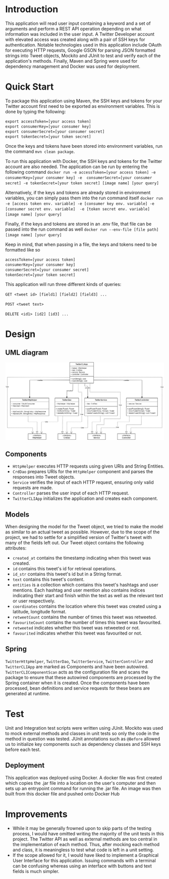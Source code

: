 # Introduction
This application will read user input containing a keyword and a set of arguments and perform a REST API operation
depending on what information was included in the user input. A Twitter Developer account with elevated access was 
created along with a pair of SSH keys for authentication. Notable technologies used in this application include OAuth
for executing HTTP requests, Google GSON for parsing JSON formatted strings into Tweet objects, Mockito and JUnit to 
test and verify each of the application's methods. Finally, Maven and Spring were used for dependency management and 
Docker was used for deployment.

# Quick Start

To package this application using Maven, the SSH keys and tokens for your Twitter account first need to be exported as 
environment variables. This is done by typing the following:
```
export accessToken=[your access token]
export consumerKey=[your consumer key]
export consumerSecret=[your consumer secret]
export tokenSecret=[your token secret]
```
Once the keys and tokens have been stored into environment variables, run the command `mvn clean package`.

To run this application with Docker, the SSH keys and tokens for the Twitter account are also needed. 
The application can be run by entering the following command
`docker run -e accessToken=[your access token] -e consumerKey=[your consumer key] -e 
consumerSecret=[your consumer secret] -e tokenSecret=[your token secret] [image name] [your query]`

Alternatively, if the keys and tokens are already stored in environment variables, you can simply pass them into the
run command itself
`docker run -e [access token env. variable] -e [consumer key env. variable] -e [consumer secret env. variable] 
-e [token secret env. variable] [image name] [your query]`

Finally, if the keys and tokens are stored in an .env file, that file can be passed into the run command as well
`docker run --env-file [file path] [image name] [your query]`

Keep in mind, that when passing in a file, the keys and tokens need to be formatted like so
```
accessToken=[your access token]
consumerKey=[your consumer key]
consumerSecret=[your consumer secret]
tokenSecret=[your token secret]
```

This application will run three different kinds of queries:

`GET <tweet id> [field1] [field2] [field3] ...`

`POST <tweet text>`

`DELETE <id1> [id2] [id3] ...`

# Design
## UML diagram
![UML Diagram](./assets/Twitter_CRUD_UML.png)
## Components
- `HttpHelper` executes HTTP requests using given URIs and String Entities.
- `CrdDao` prepares URIs for the `HttpHelper` component and parses the responses into Tweet objects.
- `Service` verifies the input of each HTTP request, ensuring only valid requests are made.
- `Controller` parses the user input of each HTTP request.
- `TwitterCLIApp` initializes the application and creates each component.

## Models
When designing the model for the Tweet object, we tried to make the model as similar to an actual tweet as possible.
However, due to the scope of the project, we had to settle for a simplified version of Twitter's tweet with many of
the fields left out. Our Tweet object contains the following attributes:

- `created_at` contains the timestamp indicating when this tweet was created.
- `id` contains this tweet's id for retrieval operations.
- `id_str` contains this tweet's id but in a String format.
- `text` contains this tweet's content.
- `entities` is a collection which contains this tweet's hashtags and user mentions. Each hashtag and user mention 
also contains indices indicating their start and finish within the text as well as the relevant text or user 
respectively.
- `coordinates` contains the location where this tweet was created using a latitude, longitude format.
- `retweetCount` contains the number of times this tweet was retweeted.
- `favouriteCount` contains the number of times this tweet was favourited.
- `retweeted` indicates whether this tweet was retweeted or not.
- `favourited` indicates whether this tweet was favourited or not.

## Spring
`TwitterHttpHelper`, `TwitterDao`, `TwitterService`, `TwitterController` and `TwitterCLIApp` are marked as Components 
and have been autowired. `TwitterCLIComponentScan` acts as the configuration file and scans the package to ensure that 
these autowired components are processed by the Spring container when it is created. Once the components have been 
processed, bean definitions and service requests for these beans are generated at runtime.

# Test
Unit and Integration test scripts were written using JUnit. Mockito was used to mock external methods and classes in
unit tests so only the code in the method in question was tested. JUnit annotations such as `@Before` allowed us to 
initialize key components such as dependency classes and SSH keys before each test. 

## Deployment
This application was deployed using Docker. A docker file was first created which copies the .jar file into a location
on the user's computer and then sets up an entrypoint command for running the .jar file. An image was then built from
this docker file and pushed onto Docker Hub

# Improvements
- While it may be generally frowned upon to skip parts of the testing process, I would have omitted writing the
majority of the unit tests in this project. The Twitter API as well as external methods are too central in the
implementation of each method. Thus, after mocking each method and class, it is meaningless to test what code is left
in a unit setting.
- If the scope allowed for it, I would have liked to implement a Graphical User Interface for this application. 
Issuing commands with a terminal can be confusing whereas using an interface with buttons and text fields is much
simpler.